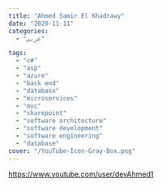 ```yaml
---
title: "Ahmed Samir El Khadrawy"
date: "2020-11-11"
categories:
  - "عربي"

tags:
  - "c#"
  - "asp"
  - "azure"
  - "back end"
  - "database"
  - "microservices"
  - "mvc"
  - "sharepoint"
  - "software architecture"
  - "software development"
  - "software engineering"
  - "database"
cover: "/YouTube-Icon-Gray-Box.png"
---
```


https://www.youtube.com/user/devAhmed1
